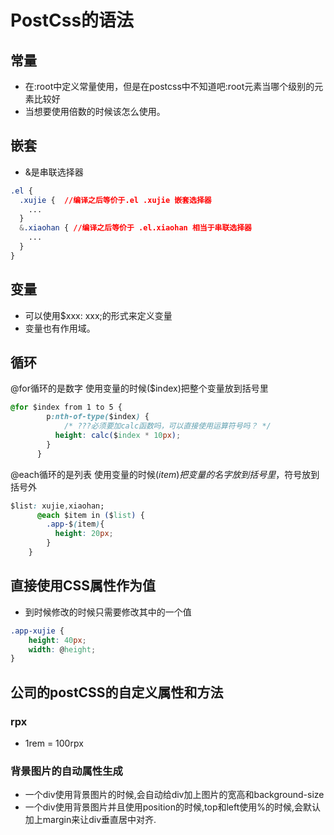# PostCss的语法

## 常量

* 在:root中定义常量使用，但是在postcss中不知道吧:root元素当哪个级别的元素比较好
* 当想要使用倍数的时候该怎么使用。

## 嵌套

* &是串联选择器

```CSS
.el {
  .xujie {  //编译之后等价于.el .xujie 嵌套选择器
    ...
  }
  &.xiaohan { //编译之后等价于 .el.xiaohan 相当于串联选择器
    ...
  }
}
```

## 变量

* 可以使用$xxx: xxx;的形式来定义变量
* 变量也有作用域。

## 循环

@for循环的是数字 使用变量的时候($index)把整个变量放到括号里

```css
@for $index from 1 to 5 {
        p:nth-of-type($index) {
            /* ???必须要加calc函数吗，可以直接使用运算符号吗？ */
          height: calc($index * 10px);
        }
      }
```

@each循环的是列表 使用变量的时候$(item)把变量的名字放到括号里，$符号放到括号外

```css
$list: xujie,xiaohan;
      @each $item in ($list) {
        .app-$(item){
          height: 20px;
        }
    }
```

## 直接使用CSS属性作为值

* 到时候修改的时候只需要修改其中的一个值

```css
.app-xujie {
    height: 40px;
    width: @height;
}
```

## 公司的postCSS的自定义属性和方法

### rpx

* 1rem = 100rpx

### 背景图片的自动属性生成

* 一个div使用背景图片的时候,会自动给div加上图片的宽高和background-size
* 一个div使用背景图片并且使用position的时候,top和left使用%的时候,会默认加上margin来让div垂直居中对齐.